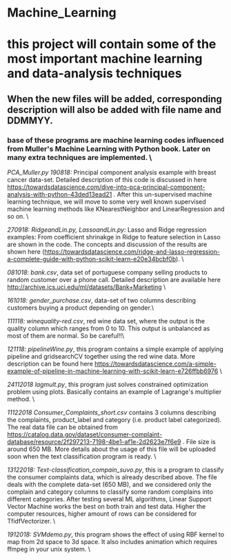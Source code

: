 # Machine_Learning
# this project will contain some of the most important machine learning and data-analysis techniques
## When the new files will be added, corresponding description will also be added with file name and DDMMYY. 
### base of these programs are machine learning codes influenced from Muller's Machine Learning with Python book. Later on many extra techniques are implemented. \
*PCA_Muller.py 190818:* Principal component analysis example with breast cancer data-set. Detailed description of this code is discussed in here https://towardsdatascience.com/dive-into-pca-principal-component-analysis-with-python-43ded13ead21 . After this un-supervised machine learning technique, we will move to some very well known supervised machine learning methods like KNearestNeighbor and LinearRegression and so on. \ 

*270918: RidgeandLin.py, LassoandLin.py:* Lasso and Ridge regression examples: From coefficient shrinakge in Ridge to feature selection in Lasso are shown in the code. The concepts and discussion of the results are shown here (https://towardsdatascience.com/ridge-and-lasso-regression-a-complete-guide-with-python-scikit-learn-e20e34bcbf0b). \    

*081018: bank.csv*, data set of portuguese company selling products to random customer over a phone call. Detailed description are available here http://archive.ics.uci.edu/ml/datasets/Bank+Marketing \

*161018: gender_purchase.csv*, data-set of two columns describing customers buying a product depending on gender.\

*111118: winequality-red.csv*, red wine data set, where the output is the quality column which ranges from 0 to 10. This output is unbalanced as most of them are normal. So be careful!!\

*121118: pipelineWine.py*, this program contains a simple example of applying pipeline and gridsearchCV together using the red wine data. More description can be found here https://towardsdatascience.com/a-simple-example-of-pipeline-in-machine-learning-with-scikit-learn-e726ffbb6976 \

*24112018 lagmult.py*, this program just solves constrained optimization problem using plots. Basically contains an example of Lagrange's multiplier method. \

*11122018 Consumer_Complaints_short.csv* contains 3 columns describing the complaints, product_label and category (i.e. product label categorized). The real data file can be obtained from https://catalog.data.gov/dataset/consumer-complaint-database/resource/2f297213-7198-4be1-af1e-2d2623e7f6e9 . File size is around 650 MB. More details about the usage of this file will be uploaded soon when the text classification program is ready. \

*13122018: Text-classification_compain_suvo.py*, this is a program to classify the consumer complaints data, which is already described above. The file deals with the complete data-set (650 MB), and we considered only the complain and category columns to classify some random complains into different categories. After testing several ML algorithms, Linear Support Vector Machine works the best on both train and test data. Higher the computer resources, higher amount of rows can be considered for TfidfVectorizer. \

*1912018: SVMdemo.py*, this program shows the effect of using RBF kernel to map from 2d space to 3d space. It also includes animation which requires ffmpeg in your unix system. \ 
